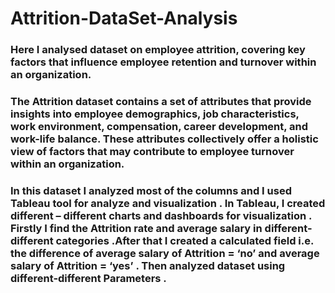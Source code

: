 # Attrition-DataSet-Analysis
### Here I analysed dataset on employee attrition, covering key factors that influence employee retention and turnover within an organization.
### The Attrition dataset contains a set of attributes that provide insights into employee demographics, job characteristics, work environment, compensation, career development, and work-life balance. These attributes collectively offer a holistic view of factors that may contribute to employee turnover within an organization.
### In this dataset I analyzed most of the columns  and I used Tableau tool for analyze and visualization . In Tableau, I created different – different charts and dashboards for visualization .  Firstly I find the Attrition rate and average salary in different-different categories .After that I created a calculated field i.e. the difference of average salary of Attrition = ‘no’ and average salary of Attrition = ‘yes’ . Then analyzed dataset  using different-different Parameters .




